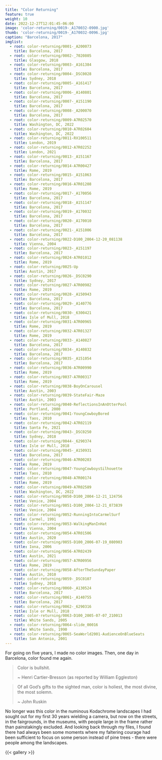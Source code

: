 ```yaml
---
title: "Color Returning"
feature: true
weight: 10
date: 2022-12-27T12:01:45-06:00
image: 'color-returning/0019-_A170032-0900.jpg'
thumb: 'color-returning/0019-_A170032-0096.jpg'
caption: "Barcelona, 2017"
imglist:
  - root: color-returning/0001-_A200073
    title: Barcelona, 2017
  - root: color-returning/0002-_7020805
    title: Glasgow, 2018
  - root: color-returning/0003-_A161384
    title: Barcelona, 2017
  - root: color-returning/0004-_DSC0028
    title: Sydney, 2018
  - root: color-returning/0005-_A161417
    title: Barcelona, 2017
  - root: color-returning/0006-_A140801
    title: Barcelona, 2017
  - root: color-returning/0007-_A151190
    title: Barcelona, 2017
  - root: color-returning/0008-_A200070
    title: Barcelona, 2017
  - root: color-returning/0009-A7R02570
    title: Washington, DC, 2022 
  - root: color-returning/0010-A7R02604
    title: Washington, DC, 2022
  - root: color-returning/0011-RX100511
    title: London, 2019
  - root: color-returning/0012-A7R02252
    title: London, 2021
  - root: color-returning/0013-_A151167
    title: Barcelona, 2017
  - root: color-returning/0014-A7R00427
    title: Rome, 2019
  - root: color-returning/0015-_A151063
    title: Barcelona, 2017
  - root: color-returning/0016-A7R01208
    title: Rome, 2019
  - root: color-returning/0017-_A170056
    title: Barcelona, 2017
  - root: color-returning/0018-_A151147
    title: Barcelona, 2017
  - root: color-returning/0019-_A170032
    title: Barcelona, 2017
  - root: color-returning/0020-_A170010
    title: Barcelona, 2017
  - root: color-returning/0021-_A151006
    title: Barcelona, 2017
  - root: color-returning/0022-D100_2004-12-20_081138
    title: Vienna, 2004
  - root: color-returning/0023-_A151197
    title: Barcelona, 2017
  - root: color-returning/0024-A7R01012
    title: Rome, 2019
  - root: color-returning/0025-Up
    title: Austin, 2017
  - root: color-returning/0026-_DSC0290
    title: Sydney, 2017
  - root: color-returning/0027-A7R00982
    title: Rome, 2019
  - root: color-returning/0028-_A150943
    title: Barcelona, 2017
  - root: color-returning/0029-_A140776
    title: Barcelona, 2017
  - root: color-returning/0030-_6300421
    title: Isle of Mull, 2018
  - root: color-returning/0031-A7R00965
    title: Rome, 2019
  - root: color-returning/0032-A7R01327
    title: Rome, 2019
  - root: color-returning/0033-_A140827
    title: Barcelona, 2017
  - root: color-returning/0034-_A140832
    title: Barcelona, 2017
  - root: color-returning/0035-_A151054
    title: Barcelona, 2017
  - root: color-returning/0036-A7R00990
    title: Rome, 2019
  - root: color-returning/0037-A7R00317
    title: Rome, 2019
  - root: color-returning/0038-BoyOnCarousel
    title: Austin, 2003
  - root: color-returning/0039-StateFair-Maze
    title: Austin, 2003
  - root: color-returning/0040-ReflectionsInAnOtterPool
    title: Portland, 2000
  - root: color-returning/0041-YoungCowboyBored
    title: Taos, 2010
  - root: color-returning/0042-A7R02119
    title: Santa Fe, 2021
  - root: color-returning/0043-_DSC0250
    title: Sydney, 2018
  - root: color-returning/0044-_6290374
    title: Isle or Mull, 2018
  - root: color-returning/0045-_A150931
    title: Barcelona, 2017
  - root: color-returning/0046-A7R00203
    title: Rome, 2019
  - root: color-returning/0047-YoungCowboysSilhouette
    title: Taos, 2010
  - root: color-returning/0048-A7R00174
    title: Rome, 2019
  - root: color-returning/0049-A7R02589
    title: Washington, DC, 2022
  - root: color-returning/0050-D100_2004-12-21_124756
    title: Venice, 2004
  - root: color-returning/0051-D100_2004-12-21_073839
    title: Venice, 2004
  - root: color-returning/0052-RunningIntoCarmelSurf
    title: Carmel, 1991
  - root: color-returning/0053-WalkingManInHat
    title: Vienna, 2004
  - root: color-returning/0054-A7R01506
    title: Austin, 2020
  - root: color-returning/0055-D100_2006-07-19_080903
    title: Iona, 2006
  - root: color-returning/0056-A7R02439
    title: Austin, 2021
  - root: color-returning/0057-A7R00956
    title: Rome, 2019
  - root: color-returning/0058-AfterTheSundayPaper
    title: Austin, 2010
  - root: color-returning/0059-_DSC0107
    title: Sydney, 2018
  - root: color-returning/0060-_A130524
    title: Barcelona, 2017
  - root: color-returning/0061-_A140755
    title: Barcelona, 2017
  - root: color-returning/0062-_6290316
    title: Isle or Mull, 2018
  - root: color-returning/0063-D100_2005-07-07_210013
    title: White Sands, 2005
  - root: color-returning/0064-slide_00016
    title: White Sands, 1990
  - root: color-returning/0065-SeaWorld2001-AudienceOnBlueSeats
    title: San Antonio, 2001
---
```


For going on five years, I made no color images. Then, one day in Barcelona, color found me again.

> Color is bullshit.
>
> ~ Henri Cartier-Bresson (as reported by William Eggleston)

> Of all God’s gifts to the sighted man, color is holiest, the most divine, the most solemn.
>
> ~ John Ruskin

No longer was this color in the numinous Kodachrome landscapes I had sought out for my first 30 years wielding a 
camera, but now on the streets, in the fairgrounds, in the museums, with people large in the frame rather than 
painstakingly excluded. And looking back through my files, I found there had always been some moments where my 
faltering courage had been sufficient to focus on some person instead of pine trees - there were people among 
the landscapes.

{{< gallery >}}